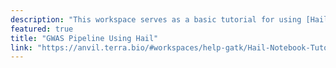 ```yaml
---
description: "This workspace serves as a basic tutorial for using [Hail](https://hail.is), a python-based package containing additional data types and methods for working with genomic data."
featured: true
title: "GWAS Pipeline Using Hail"
link: "https://anvil.terra.bio/#workspaces/help-gatk/Hail-Notebook-Tutorials"
---
```

